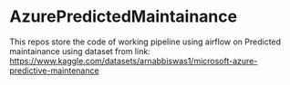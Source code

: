 # AzurePredictedMaintainance
This repos store the code of working pipeline using airflow on Predicted maintainance using dataset from link: https://www.kaggle.com/datasets/arnabbiswas1/microsoft-azure-predictive-maintenance
